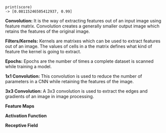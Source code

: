     print(score)
    -> [0.08115246505412937, 0.99]

**Convolution:** It is the way of extracting features out of an input image using feature matrix. Convolution creates a generally smaller output image which retains the features of the original image.

**Filters/Kernels:** Kernels are matrixes which can be used to extract features out of an image. The values of cells in a the matrix defines what kind of feature the kernel is going to extract.

**Epochs:** Epochs are the number of times a complete dataset is scanned while training a model.

**1x1 Convolution:** This convolution is used to reduce the number of parameters in a CNN while retaining the features of the image.

**3x3 Convolution:** A 3x3 convolution is used to extract the edges and gradients of an image in image processing.

**Feature Maps**

**Activation Function**

**Receptive Field**

